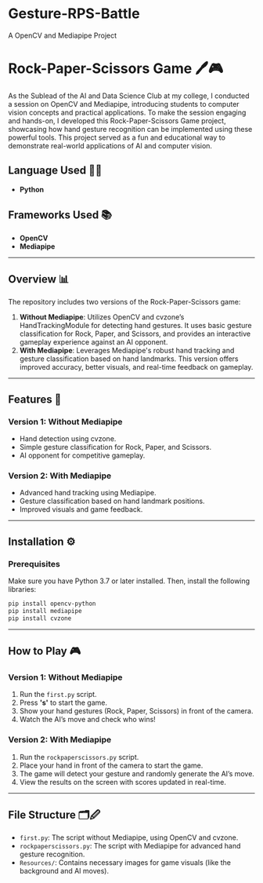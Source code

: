 # Gesture-RPS-Battle
A OpenCV and Mediapipe Project
# Rock-Paper-Scissors Game 🖊️🎮

As the Sublead of the AI and Data Science Club at my college, I conducted a session on OpenCV and Mediapipe, introducing students to computer vision concepts and practical applications. To make the session engaging and hands-on, I developed this Rock-Paper-Scissors Game project, showcasing how hand gesture recognition can be implemented using these powerful tools. This project served as a fun and educational way to demonstrate real-world applications of AI and computer vision.


## Language Used 🧑‍💻

- **Python**

## Frameworks Used 📚

- **OpenCV**
- **Mediapipe**

---
## Overview 📊

The repository includes two versions of the Rock-Paper-Scissors game:

1. **Without Mediapipe**: Utilizes OpenCV and cvzone’s HandTrackingModule for detecting hand gestures. It uses basic gesture classification for Rock, Paper, and Scissors, and provides an interactive gameplay experience against an AI opponent.
2. **With Mediapipe**: Leverages Mediapipe's robust hand tracking and gesture classification based on hand landmarks. This version offers improved accuracy, better visuals, and real-time feedback on gameplay.

---

## Features 🔹

### Version 1: Without Mediapipe

- Hand detection using cvzone.
- Simple gesture classification for Rock, Paper, and Scissors.
- AI opponent for competitive gameplay.

### Version 2: With Mediapipe

- Advanced hand tracking using Mediapipe.
- Gesture classification based on hand landmark positions.
- Improved visuals and game feedback.

---

## Installation ⚙️

### Prerequisites

Make sure you have Python 3.7 or later installed. Then, install the following libraries:

```bash
pip install opencv-python
pip install mediapipe
pip install cvzone
```

---

## How to Play 🎮

### Version 1: Without Mediapipe

1. Run the `first.py` script.
2. Press **'s'** to start the game.
3. Show your hand gestures (Rock, Paper, Scissors) in front of the camera.
4. Watch the AI’s move and check who wins!

### Version 2: With Mediapipe

1. Run the `rockpaperscissors.py` script.
2. Place your hand in front of the camera to start the game.
3. The game will detect your gesture and randomly generate the AI’s move.
4. View the results on the screen with scores updated in real-time.

---

## File Structure 🗂🖉

- `first.py`: The script without Mediapipe, using OpenCV and cvzone.
- `rockpaperscissors.py`: The script with Mediapipe for advanced hand gesture recognition.
- `Resources/`: Contains necessary images for game visuals (like the background and AI moves).
